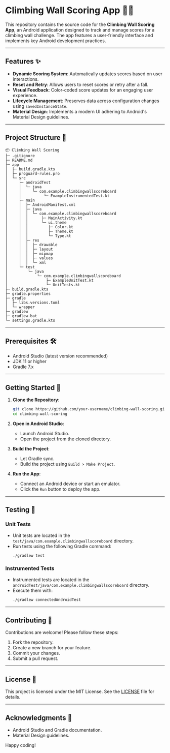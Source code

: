# Climbing Wall Scoring App 🧗‍♂️

This repository contains the source code for the **Climbing Wall Scoring App**, an Android application designed to track and manage scores for a climbing wall challenge. The app features a user-friendly interface and implements key Android development practices.

---

## Features ✨

- **Dynamic Scoring System**: Automatically updates scores based on user interactions.
- **Reset and Retry**: Allows users to reset scores or retry after a fall.
- **Visual Feedback**: Color-coded score updates for an engaging user experience.
- **Lifecycle Management**: Preserves data across configuration changes using `savedInstanceState`.
- **Material Design**: Implements a modern UI adhering to Android's Material Design guidelines.

---

## Project Structure 📂

```
📦 Climbing Wall Scoring
├─ .gitignore
├─ README.md
├─ app
│  ├─ build.gradle.kts
│  ├─ proguard-rules.pro
│  └─ src
│     ├─ androidTest
│     │  └─ java
│     │     └─ com.example.climbingwallscoreboard
│     │          └─ ExampleInstrumentedTest.kt
│     ├─ main
│     │  ├─ AndroidManifest.xml
│     │  ├─ java
│     │  │  └─ com.example.climbingwallscoreboard
│     │  │      ├─ MainActivity.kt
│     │  │      └─ ui.theme
│     │  │         ├─ Color.kt
│     │  │         ├─ Theme.kt
│     │  │         └─ Type.kt
│     │  ├─ res
│     │  │  ├─ drawable
│     │  │  ├─ layout
│     │  │  ├─ mipmap
│     │  │  ├─ values
│     │  │  └─ xml
│     └─ test
│         └─ java
│             └─ com.example.climbingwallscoreboard
│                 ├─ ExampleUnitTest.kt
│                 └─ UnitTests.kt
├─ build.gradle.kts
├─ gradle.properties
├─ gradle
│  ├─ libs.versions.toml
│  └─ wrapper
├─ gradlew
├─ gradlew.bat
└─ settings.gradle.kts
```

---

## Prerequisites 🛠️

- Android Studio (latest version recommended)
- JDK 11 or higher
- Gradle 7.x

---

## Getting Started 🚀

1. **Clone the Repository**:

   ```bash
   git clone https://github.com/your-username/climbing-wall-scoring.git
   cd climbing-wall-scoring
   ```

2. **Open in Android Studio**:

   - Launch Android Studio.
   - Open the project from the cloned directory.

3. **Build the Project**:

   - Let Gradle sync.
   - Build the project using `Build > Make Project`.

4. **Run the App**:

   - Connect an Android device or start an emulator.
   - Click the `Run` button to deploy the app.

---

## Testing 🧪

### Unit Tests

- Unit tests are located in the `test/java/com.example.climbingwallscoreboard` directory.
- Run tests using the following Gradle command:
  ```bash
  ./gradlew test
  ```

### Instrumented Tests

- Instrumented tests are located in the `androidTest/java/com.example.climbingwallscoreboard` directory.
- Execute them with:
  ```bash
  ./gradlew connectedAndroidTest
  ```

---

## Contributing 🤝

Contributions are welcome! Please follow these steps:

1. Fork the repository.
2. Create a new branch for your feature.
3. Commit your changes.
4. Submit a pull request.

---

## License 📜

This project is licensed under the MIT License. See the [LICENSE](LICENSE) file for details.

---

## Acknowledgments 🙏

- Android Studio and Gradle documentation.
- Material Design guidelines.

Happy coding!


